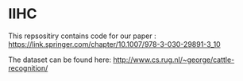 # IIHC

This repsositiry contains code for our paper : https://link.springer.com/chapter/10.1007/978-3-030-29891-3_10

The dataset can be found here: http://www.cs.rug.nl/~george/cattle-recognition/

